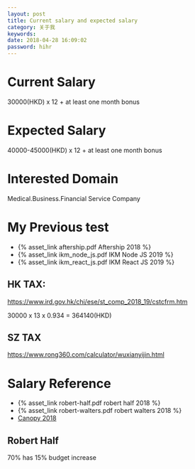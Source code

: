 ```yaml
---
layout: post
title: Current salary and expected salary
category: 关于我
keywords:
date: 2018-04-28 16:09:02
password: hihr
---
```


# Current Salary

30000(HKD) x 12 + at least one month bonus

# Expected Salary

40000-45000(HKD) x 12 + at least one month bonus

# Interested Domain

Medical.Business.Financial Service Company

# My Previous test

- {% asset_link aftership.pdf Aftership 2018 %}
- {% asset_link ikm_node_js.pdf  IKM Node JS 2019 %}
- {% asset_link ikm_react_js.pdf  IKM React JS 2019 %}

## HK TAX:

https://www.ird.gov.hk/chi/ese/st_comp_2018_19/cstcfrm.htm

30000 x 13 x 0.934 = 364140(HKD)

## SZ TAX

https://www.rong360.com/calculator/wuxianyijin.html

# Salary Reference

- {% asset_link robert-half.pdf robert half 2018 %}
- {% asset_link robert-walters.pdf robert walters 2018 %}
- [Canopy 2018](https://www.canopycareers.com/resources/salary-benchmark/software-development-salaries-hongkong-2018)

## Robert Half

70% has 15% budget increase
